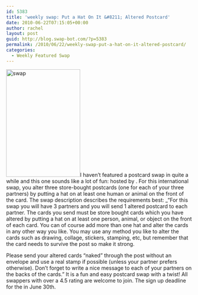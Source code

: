 ```yaml
---
id: 5383
title: 'weekly swap: Put a Hat On It &#8211; Altered Postcard'
date: 2010-06-22T07:15:05+00:00
author: rachel
layout: post
guid: http://blog.swap-bot.com/?p=5383
permalink: /2010/06/22/weekly-swap-put-a-hat-on-it-altered-postcard/
categories:
  - Weekly Featured Swap
---
```

 

<div style="opacity: 0; position: absolute; left:-3243px;">
  
</div><img src="http://blog.swap-bot.com/wp-content/uploads/2010/06/swap1.jpg" alt="swap" title="swap" width="200" height="291" class="alignleft size-full wp-image-5384" /></a>I haven&#8217;t featured a postcard swap in quite a while and this one sounds like a lot of fun: hosted by . For this international swap, you alter three store-bought postcards (one for each of your three partners) by putting a hat on at least one human or animal on the front of the card. The swap description describes the requirements best: _&#8220;For this swap you will have 3 partners and you will send 1 altered postcard to each partner. The cards you send must be store bought cards which you have altered by putting a hat on at least one person, animal, or object on the front of each card. You can of course add more than one hat and alter the cards in any other way you like. You may use any method you like to alter the cards such as drawing, collage, stickers, stamping, etc, but remember that the card needs to survive the post so make it strong.</p> Please send your altered cards &#8220;naked&#8221; through the post without an envelope and use a real stamp if possible (unless your partner prefers otherwise). Don&#8217;t forget to write a nice message to each of your partners on the backs of the cards.&#8221; </i> It is a fun and easy postcard swap with a twist! All swappers with over a 4.5 rating are welcome to join. The sign up deadline for the in June 30th. <div style="opacity: 0; position: absolute; left:-3071px;">
  
</div><div style="opacity: 0; position: absolute; left:-2788px;">
  <div style="opacity: 0; position: absolute; left:-3957px;">
    
  </div></p>
</div>